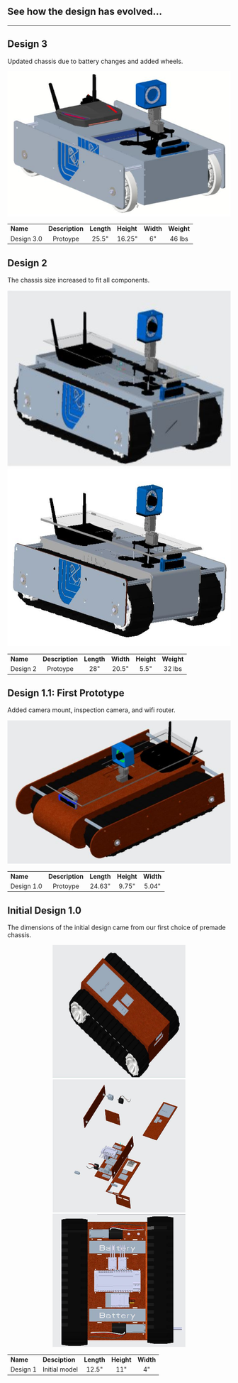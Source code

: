 
<div align="left"><H2>See how the design has evolved...</H2></div>

---
Design 3
---
Updated chassis due to battery changes and added wheels.

<div align="center">
  
<p align="center">
  <img src="photos/CREO_right_3.jpg"/>
</p>

<TABLE>
   <TR>
    <TD><b>Name</b></TD>
     <TD><b>Description</b></TD>
     <TD><b>Length</b></TD> 
     <TD><b>Height</b></TD>
     <TD><b>Width</b></TD>
     <TD><b>Weight</b></TD>
  </TR>
  <TR>
    <TD align="center">Design 3.0 </TD>
    <TD align="center">Protoype</TD>
    <TD align="center"> 25.5"</TD> 
    <TD align="center">16.25"</TD>
    <TD align="center"> 6"</TD>
   <TD align="center"> 46 lbs </TD>
  </TR>
  </TABLE></div>

## Design 2

The chassis size increased to fit all components. 

<div align="center">
  
<p align="center">
  <img src="photos/CREO_right_1.jpg" width= "600" height ="400"/>
  <img src="photos/CREO_right_2.JPG" width= "600" height ="400"/>

</p>

<TABLE>
   <TR>
    <TD><b>Name</b></TD>
     <TD><b>Description</b></TD>
     <TD><b>Length</b></TD> 
     <TD><b>Width</b></TD>
     <TD><b>Height</b></TD>
     <TD><b>Weight</b></TD>

  </TR>
  <TR>
    <TD align="center">Design 2</TD>
    <TD align="center">Protoype</TD>
    <TD align="center"> 28"</TD> 
    <TD align="center">20.5"</TD>
    <TD align="center">5.5"</TD>
    <TD align="center">32 lbs</TD>
  </TR>
  </TABLE></div>


## Design 1.1: First Prototype

Added camera mount, inspection camera, and wifi router.

<div align="center">
  
<p align="center">
  <img src="photos/CREO_left_1a.JPG"/>
</p>

<TABLE>
   <TR>
    <TD><b>Name</b></TD>
     <TD><b>Description</b></TD>
     <TD><b>Length</b></TD> 
     <TD><b>Height</b></TD>
     <TD><b>Width</b></TD>
  </TR>
  <TR>
    <TD align="center">Design 1.0</TD>
    <TD align="center">Protoype</TD>
    <TD align="center"> 24.63"</TD> 
    <TD align="center">9.75"</TD>
    <TD align="center">5.04"</TD>
  </TR>
  </TABLE></div>
  

## Initial Design 1.0

The dimensions of the initial design came from our first choice of premade chassis. 

<p align="center">
  <img src="photos/CREO_right.jpg" width= "300" height ="300"/>
  <img src="photos/CREO_chassisblowup.png" width= "300" height ="300"/>
   <img src="photos/CREO_top.jpg" width= "300" height ="300"/>
</p>
                                                                            
<div align= "center">
<TABLE>
   <TR>
    <TD><b>Name</b></TD>
     <TD><b>Desciption</b></TD>
     <TD><b>Length</b></TD> 
     <TD><b>Height</b></TD>
     <TD><b>Width</b></TD>
  </TR>
  <TR>
    <TD align="center"> Design 1 </TD>
    <TD align="center"> Initial model </TD>
    <TD align="center"> 12.5" </TD> 
    <TD align="center"> 11" </TD>
    <TD align="center"> 4" </TD>
  </TR>
  </TABLE>
  </div>
